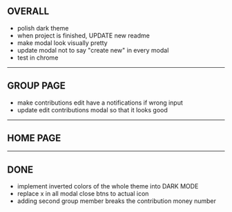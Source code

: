 ## OVERALL

- polish dark theme
- when project is finished, UPDATE new readme
- make modal look visually pretty
- update modal not to say "create new" in every modal
- test in chrome

---

## GROUP PAGE


- make contributions edit have a notifications if wrong input
- update edit contributions modal so that it looks good

---

## HOME PAGE

---

## DONE

- implement inverted colors of the whole theme into DARK MODE
- replace x in all modal close btns to actual icon
- adding second group member breaks the contribution money number
